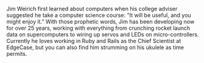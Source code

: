 Jim Weirich first learned about computers when his college adviser suggested he take a computer science course: "It will be useful, and you might enjoy it." With those prophetic words, Jim has been developing now for over 25 years, working with everything from crunching rocket launch data on supercomputers to wiring up servos and LEDs on micro-controllers.  Currently he loves working in Ruby and Rails as the Chief Scientist at EdgeCase, but you can also find him strumming on his ukulele as time permits.
